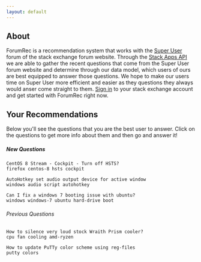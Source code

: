 ```yaml
---
layout: default
---
```


## About 

ForumRec is a recommendation system that works with the [Super User](superuser.com) forum of the stack exchange forum website. Through the [Stack Apps API](https://api.stackexchange.com/) we are able to gather the recent questions that come from the Super User forum website and determine through our data model, which users of ours are best equipped to answer those questions. We hope to make our users time on Super User more efficient and easier as they questions they always would anser come straight to them. [Sign in]() to your stack exchange account and get started with ForumRec right now.

## Your Recommendations

Below you'll see the questions that you are the best user to answer. Click on the questions to get more info about them and then go and answer it!


##### New Questions
```
CentOS 8 Stream - Cockpit - Turn off HSTS?
firefox centos-8 hsts cockpit
```
```
AutoHotkey set audio output device for active window
windows audio script autohotkey
```
```
Can I fix a windows 7 booting issue with ubuntu?
windows windows-7 ubuntu hard-drive boot
```
###### Previous Questions
```
How to silence very loud stock Wraith Prism cooler?
cpu fan cooling amd-ryzen
```
```
How to update PuTTy color scheme using reg-files
putty colors
```